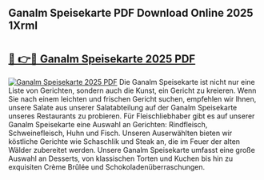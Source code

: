 ## Ganalm Speisekarte PDF Download Online 2025 1XrmI

# <h2><a href="http://gccdjb.nevu.top/?p=Ganalm+Speisekarte">🔗 👉🔴 Ganalm Speisekarte 2025 PDF</a></h2>

[![Ganalm Speisekarte 2025 PDF](https://i.imgur.com/dBaPXMq.png)](http://gccdjb.nevu.top/?p=Ganalm+Speisekarte)
Die Ganalm Speisekarte ist nicht nur eine Liste von Gerichten, sondern auch die Kunst, ein Gericht zu kreieren. Wenn Sie nach einem leichten und frischen Gericht suchen, empfehlen wir Ihnen, unsere Salate aus unserer Salatabteilung auf der Ganalm Speisekarte unseres Restaurants zu probieren. Für Fleischliebhaber gibt es auf unserer Ganalm Speisekarte eine Auswahl an Gerichten: Rindfleisch, Schweinefleisch, Huhn und Fisch. Unseren Auserwählten bieten wir köstliche Gerichte wie Schaschlik und Steak an, die im Feuer der alten Wälder zubereitet werden. Unsere Ganalm Speisekarte umfasst eine große Auswahl an Desserts, von klassischen Torten und Kuchen bis hin zu exquisiten Crème Brûlée und Schokoladenüberraschungen.
